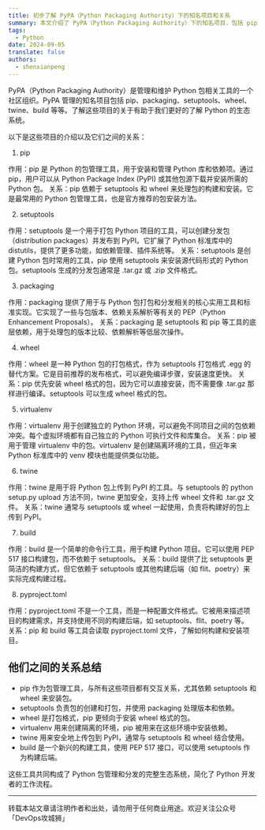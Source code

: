```yaml
---
title: 初步了解 PyPA（Python Packaging Authority）下的知名项目和关系
summary: 本文介绍了 PyPA（Python Packaging Authority）下的知名项目，包括 pip、setuptools、wheel 等，并分析了它们之间的关系，帮助读者更好地理解 Python 包管理和分发的生态系统。
tags:
  - Python
date: 2024-09-05
translate: false
authors:
  - shenxianpeng
---
```


PyPA（Python Packaging Authority）是管理和维护 Python 包相关工具的一个社区组织。PyPA 管理的知名项目包括 pip、packaging、setuptools、wheel、twine、build 等等。了解这些项目的关于有助于我们更好的了解 Python 的生态系统。

以下是这些项目的介绍以及它们之间的关系：


1. pip

作用：pip 是 Python 的包管理工具，用于安装和管理 Python 库和依赖项。通过 pip，用户可以从 Python Package Index (PyPI) 或其他包源下载并安装所需的 Python 包。
关系：pip 依赖于 setuptools 和 wheel 来处理包的构建和安装。它是最常用的 Python 包管理工具，也是官方推荐的包安装方法。

2. setuptools

作用：setuptools 是一个用于打包 Python 项目的工具，可以创建分发包（distribution packages）并发布到 PyPI。它扩展了 Python 标准库中的 distutils，提供了更多功能，如依赖管理、插件系统等。
关系：setuptools 是创建 Python 包时常用的工具，pip 使用 setuptools 来安装源代码形式的 Python 包。setuptools 生成的分发包通常是 .tar.gz 或 .zip 文件格式。

3. packaging

作用：packaging 提供了用于与 Python 包打包和分发相关的核心实用工具和标准实现。它实现了一些与包版本、依赖关系解析等有关的 PEP（Python Enhancement Proposals）。
关系：packaging 是 setuptools 和 pip 等工具的底层依赖，用于处理包的版本比较、依赖解析等低层次操作。

4. wheel

作用：wheel 是一种 Python 包的打包格式，作为 setuptools 打包格式 .egg 的替代方案。它是目前推荐的发布格式，可以避免编译步骤，安装速度更快。
关系：pip 优先安装 wheel 格式的包，因为它可以直接安装，而不需要像 .tar.gz 那样进行编译。setuptools 可以生成 wheel 格式的包。

5. virtualenv

作用：virtualenv 用于创建独立的 Python 环境，可以避免不同项目之间的包依赖冲突。每个虚拟环境都有自己独立的 Python 可执行文件和库集合。
关系：pip 被用于管理 virtualenv 中的包。virtualenv 是创建隔离环境的工具，但近年来 Python 标准库中的 venv 模块也能提供类似功能。

6. twine

作用：twine 是用于将 Python 包上传到 PyPI 的工具。与 setuptools 的 python setup.py upload 方法不同，twine 更加安全，支持上传 wheel 文件和 .tar.gz 文件。
关系：twine 通常与 setuptools 或 wheel 一起使用，负责将构建好的包上传到 PyPI。

7. build

作用：build 是一个简单的命令行工具，用于构建 Python 项目。它可以使用 PEP 517 接口构建包，而不依赖于 setuptools。
关系：build 提供了比 setuptools 更简洁的构建方式，但它依赖于 setuptools 或其他构建后端（如 flit、poetry）来实际完成构建过程。

8. pyproject.toml

作用：pyproject.toml 不是一个工具，而是一种配置文件格式。它被用来描述项目的构建需求，并支持使用不同的构建后端，如 setuptools、flit、poetry 等。
关系：pip 和 build 等工具会读取 pyproject.toml 文件，了解如何构建和安装项目。

## 他们之间的关系总结

* pip 作为包管理工具，与所有这些项目都有交互关系，尤其依赖 setuptools 和 wheel 来安装包。
* setuptools 负责包的创建和打包，并使用 packaging 处理版本和依赖。
* wheel 是打包格式，pip 更倾向于安装 wheel 格式的包。
* virtualenv 用来创建隔离的环境，pip 被用来在这些环境中安装依赖。
* twine 用来安全地上传包到 PyPI，通常与 setuptools 和 wheel 结合使用。
* build 是一个新兴的构建工具，使用 PEP 517 接口，可以使用 setuptools 作为构建后端。

这些工具共同构成了 Python 包管理和分发的完整生态系统，简化了 Python 开发者的工作流程。

---

转载本站文章请注明作者和出处，请勿用于任何商业用途。欢迎关注公众号「DevOps攻城狮」
